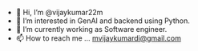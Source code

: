 - 👋 Hi, I’m @vijaykumar22m
- 👀 I’m interested in GenAI and backend using Python.
- 🌱 I’m currently working as Software engineer.
- 📫 How to reach me ... mvijaykumardi@gmail.com

<!---
vijaykumar22m/vijaykumar22m is a ✨ special ✨ repository because its `README.md` (this file) appears on your GitHub profile.
You can click the Preview link to take a look at your changes.
--->
